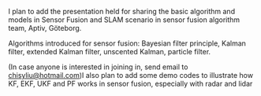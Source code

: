 I plan to add the presentation held for sharing the basic algorithm and models in Sensor Fusion and SLAM scenario in sensor fusion algorithm team, Aptiv, Göteborg. 

Algorithms introduced for sensor fusion: Bayesian filter principle, Kalman filter, extended Kalman filter, unscented Kalman, particle filter.

(In case anyone is interested in joining in, send email to chisyliu@hotmail.com)I also plan to add some demo codes to illustrate how KF, EKF, UKF and PF works in sensor fusion, especially with radar and lidar
